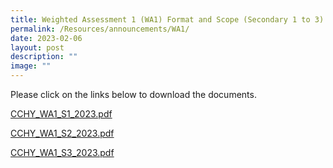 ```yaml
---
title: Weighted Assessment 1 (WA1) Format and Scope (Secondary 1 to 3)
permalink: /Resources/announcements/WA1/
date: 2023-02-06
layout: post
description: ""
image: ""
---
```


Please click on the links below to download the documents.

[CCHY_WA1_S1_2023.pdf](/files/WA%20Format%20and%20Scope/CCHY_WA1_S1_2023.pdf)

[CCHY_WA1_S2_2023.pdf](/files/WA%20Format%20and%20Scope/CCHY_WA1_S2_2023.pdf)

[CCHY_WA1_S3_2023.pdf](/files/WA%20Format%20and%20Scope/CCHY_WA1_S3_2023.pdf)